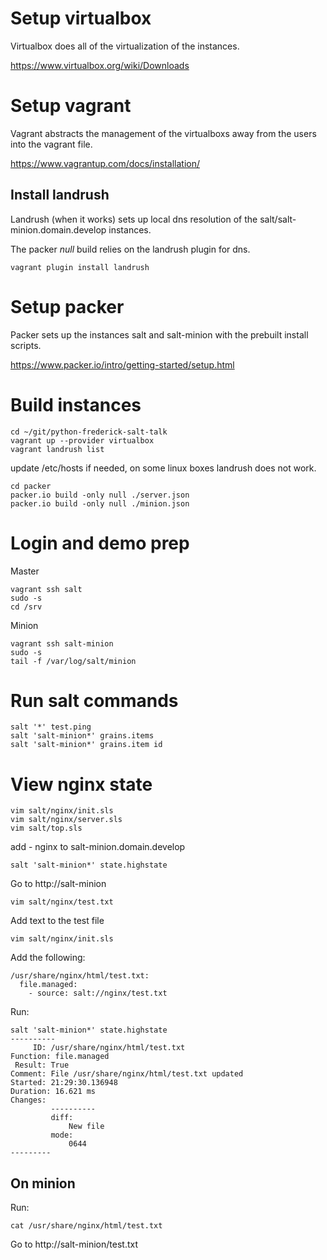 # Setup virtualbox
Virtualbox does all of the virtualization of the instances.

https://www.virtualbox.org/wiki/Downloads

# Setup vagrant
Vagrant abstracts the management of the virtualboxs away from the users into the vagrant file.

https://www.vagrantup.com/docs/installation/

## Install landrush
Landrush (when it works) sets up local dns resolution of the salt/salt-minion.domain.develop instances.

The packer *null* build relies on the landrush plugin for dns.
```
vagrant plugin install landrush
```

# Setup packer
Packer sets up the instances salt and salt-minion with the prebuilt install scripts.

https://www.packer.io/intro/getting-started/setup.html

# Build instances
```
cd ~/git/python-frederick-salt-talk
vagrant up --provider virtualbox
vagrant landrush list
```
update /etc/hosts if needed, on some linux boxes landrush does not work.
```
cd packer
packer.io build -only null ./server.json
packer.io build -only null ./minion.json
```
# Login and demo prep
Master
```
vagrant ssh salt
sudo -s
cd /srv
```
Minion
```
vagrant ssh salt-minion
sudo -s
tail -f /var/log/salt/minion
```

# Run salt commands

```
salt '*' test.ping
salt 'salt-minion*' grains.items
salt 'salt-minion*' grains.item id
```

# View nginx state
```
vim salt/nginx/init.sls
vim salt/nginx/server.sls
vim salt/top.sls
```
add - nginx to salt-minion.domain.develop

```
salt 'salt-minion*' state.highstate
```

Go to http://salt-minion

```
vim salt/nginx/test.txt
```
Add text to the test file

```
vim salt/nginx/init.sls
```
Add the following:
```
/usr/share/nginx/html/test.txt:
  file.managed:
    - source: salt://nginx/test.txt
```
Run:
```
salt 'salt-minion*' state.highstate
----------
     ID: /usr/share/nginx/html/test.txt
Function: file.managed
 Result: True
Comment: File /usr/share/nginx/html/test.txt updated
Started: 21:29:30.136948
Duration: 16.621 ms
Changes:
         ----------
         diff:
             New file
         mode:
             0644
---------
```

## On minion
Run:
```
cat /usr/share/nginx/html/test.txt
```
Go to http://salt-minion/test.txt
